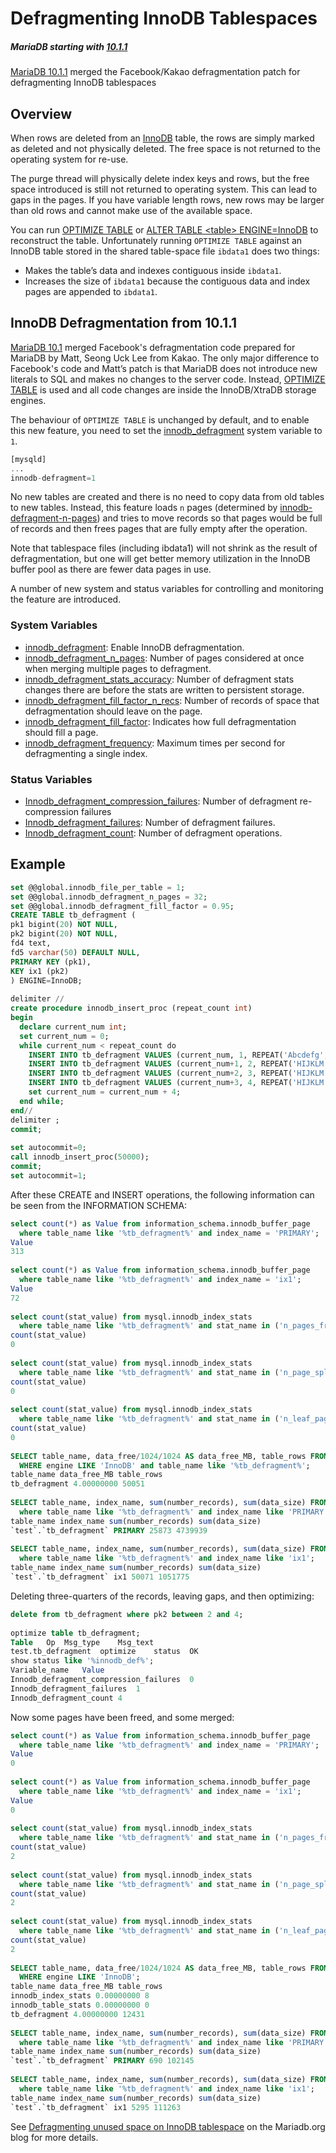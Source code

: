 # Defragmenting InnoDB Tablespaces

##### MariaDB starting with [10.1.1](/kb/en/mariadb-1011-release-notes/)

[MariaDB 10.1.1](/kb/en/mariadb-1011-release-notes/) merged the Facebook/Kakao defragmentation patch for defragmenting InnoDB tablespaces

## Overview

When rows are deleted from an [InnoDB](/columns-storage-engines-and-plugins/storage-engines/innodb) table, the rows are simply marked as deleted and not physically deleted. The free space is not returned to the operating system for re-use.

The purge thread will physically delete index keys and rows, but the free space introduced is still not returned to operating system. This can lead to gaps in the pages. If you have variable length rows, new rows may be larger than old rows and cannot make use of the available space.

You can run [OPTIMIZE TABLE](/replication/optimization-and-tuning/optimizing-tables/optimize-table) or [ALTER TABLE &lt;table&gt; ENGINE=InnoDB](/sql-statements-structure/sql-statements/data-definition/alter/alter-table) to reconstruct the table. Unfortunately running `OPTIMIZE TABLE` against an InnoDB table stored in the shared table-space file `ibdata1` does two things:

- Makes the table’s data and indexes contiguous inside `ibdata1`.
- Increases the size of `ibdata1` because the contiguous data and index pages are appended to `ibdata1`.

## InnoDB Defragmentation from 10.1.1

[MariaDB 10.1](/kb/en/what-is-mariadb-101/) merged Facebook's defragmentation code prepared for MariaDB by Matt, Seong Uck Lee from Kakao. The only major difference to Facebook's code and Matt’s patch is that MariaDB does not introduce new literals to SQL and makes no changes to the server code. Instead, [OPTIMIZE TABLE](/replication/optimization-and-tuning/optimizing-tables/optimize-table) is used and all code changes are inside the InnoDB/XtraDB storage engines.

The behaviour of `OPTIMIZE TABLE` is unchanged by default, and to enable this new feature, you need to set the [innodb_defragment](/kb/en/xtradbinnodb-server-system-variables/#innodb_defragment) system variable to `1`.

```sql
[mysqld]
...
innodb-defragment=1
```

No new tables are created and there is no need to copy data from old tables to new tables. Instead, this feature loads `n` pages (determined by [innodb-defragment-n-pages](/kb/en/xtradbinnodb-server-system-variables/#innodb_defragment_n_pages)) and tries to move records so that pages would be full of records and then frees pages that are fully empty after the operation.

Note that tablespace files (including ibdata1) will not shrink as the result of defragmentation, but one will get better memory utilization in the InnoDB buffer pool as there are fewer data pages in use.

A number of new system and status variables for controlling and monitoring the feature are introduced.

### System Variables

- [innodb_defragment](/kb/en/xtradbinnodb-server-system-variables/#innodb_defragment): Enable InnoDB defragmentation.
- [innodb_defragment_n_pages](/kb/en/xtradbinnodb-server-system-variables/#innodb_defragment_n_pages): Number of pages considered at once when merging multiple pages to defragment.
- [innodb_defragment_stats_accuracy](/kb/en/xtradbinnodb-server-system-variables/#innodb_defragment_stats_accuracy): Number of defragment stats changes there are before the stats are written to persistent storage.
- [innodb_defragment_fill_factor_n_recs](/kb/en/xtradbinnodb-server-system-variables/#innodb_defragment_fill_factor_n_recs): Number of records of space that defragmentation should leave on the page.
- [innodb_defragment_fill_factor](/kb/en/xtradbinnodb-server-system-variables/#innodb_defragment_fill_factor): Indicates how full defragmentation should fill a page.
- [innodb_defragment_frequency](/kb/en/xtradbinnodb-server-system-variables/#innodb_defragment_frequency): Maximum times per second for defragmenting a single index.

### Status Variables

- [Innodb_defragment_compression_failures](/kb/en/xtradbinnodb-server-status-variables/#innodb_defragment_compression_failures): Number of defragment re-compression failures
- [Innodb_defragment_failures](/kb/en/xtradbinnodb-server-status-variables/#innodb_defragment_failures): Number of defragment failures.
- [Innodb_defragment_count](/kb/en/xtradbinnodb-server-status-variables/#innodb_defragment_count): Number of defragment operations.

## Example

```sql
set @@global.innodb_file_per_table = 1;
set @@global.innodb_defragment_n_pages = 32;
set @@global.innodb_defragment_fill_factor = 0.95;
CREATE TABLE tb_defragment (
pk1 bigint(20) NOT NULL,
pk2 bigint(20) NOT NULL,
fd4 text,
fd5 varchar(50) DEFAULT NULL,
PRIMARY KEY (pk1),
KEY ix1 (pk2)
) ENGINE=InnoDB;
 
delimiter //
create procedure innodb_insert_proc (repeat_count int)
begin
  declare current_num int;
  set current_num = 0;
  while current_num < repeat_count do
    INSERT INTO tb_defragment VALUES (current_num, 1, REPEAT('Abcdefg', 20), REPEAT('12345',5));
    INSERT INTO tb_defragment VALUES (current_num+1, 2, REPEAT('HIJKLM', 20), REPEAT('67890',5));
    INSERT INTO tb_defragment VALUES (current_num+2, 3, REPEAT('HIJKLM', 20), REPEAT('67890',5));
    INSERT INTO tb_defragment VALUES (current_num+3, 4, REPEAT('HIJKLM', 20), REPEAT('67890',5));
    set current_num = current_num + 4;
  end while;
end//
delimiter ;
commit;
 
set autocommit=0;
call innodb_insert_proc(50000);
commit;
set autocommit=1;
```

After these CREATE and INSERT operations, the following information can be seen from the INFORMATION SCHEMA:

```sql
select count(*) as Value from information_schema.innodb_buffer_page 
  where table_name like '%tb_defragment%' and index_name = 'PRIMARY';
Value
313
 
select count(*) as Value from information_schema.innodb_buffer_page 
  where table_name like '%tb_defragment%' and index_name = 'ix1';
Value
72
 
select count(stat_value) from mysql.innodb_index_stats 
  where table_name like '%tb_defragment%' and stat_name in ('n_pages_freed');
count(stat_value)
0
 
select count(stat_value) from mysql.innodb_index_stats 
  where table_name like '%tb_defragment%' and stat_name in ('n_page_split');
count(stat_value)
0
 
select count(stat_value) from mysql.innodb_index_stats 
  where table_name like '%tb_defragment%' and stat_name in ('n_leaf_pages_defrag');
count(stat_value)
0
 
SELECT table_name, data_free/1024/1024 AS data_free_MB, table_rows FROM information_schema.tables 
  WHERE engine LIKE 'InnoDB' and table_name like '%tb_defragment%';
table_name data_free_MB table_rows
tb_defragment 4.00000000 50051
 
SELECT table_name, index_name, sum(number_records), sum(data_size) FROM information_schema.innodb_buffer_page 
  where table_name like '%tb_defragment%' and index_name like 'PRIMARY';
table_name index_name sum(number_records) sum(data_size)
`test`.`tb_defragment` PRIMARY 25873 4739939
 
SELECT table_name, index_name, sum(number_records), sum(data_size) FROM information_schema.innodb_buffer_page 
  where table_name like '%tb_defragment%' and index_name like 'ix1';
table_name index_name sum(number_records) sum(data_size)
`test`.`tb_defragment` ix1 50071 1051775
```

Deleting three-quarters of the records, leaving gaps, and then optimizing:

```sql
delete from tb_defragment where pk2 between 2 and 4;
 
optimize table tb_defragment;
Table	Op	Msg_type	Msg_text
test.tb_defragment	optimize	status	OK
show status like '%innodb_def%';
Variable_name	Value
Innodb_defragment_compression_failures	0
Innodb_defragment_failures	1
Innodb_defragment_count	4
```

Now some pages have been freed, and some merged:

```sql
select count(*) as Value from information_schema.innodb_buffer_page 
  where table_name like '%tb_defragment%' and index_name = 'PRIMARY';
Value
0
 
select count(*) as Value from information_schema.innodb_buffer_page 
  where table_name like '%tb_defragment%' and index_name = 'ix1';
Value
0
 
select count(stat_value) from mysql.innodb_index_stats 
  where table_name like '%tb_defragment%' and stat_name in ('n_pages_freed');
count(stat_value)
2
 
select count(stat_value) from mysql.innodb_index_stats 
  where table_name like '%tb_defragment%' and stat_name in ('n_page_split');
count(stat_value)
2
 
select count(stat_value) from mysql.innodb_index_stats 
  where table_name like '%tb_defragment%' and stat_name in ('n_leaf_pages_defrag');
count(stat_value)
2
 
SELECT table_name, data_free/1024/1024 AS data_free_MB, table_rows FROM information_schema.tables 
  WHERE engine LIKE 'InnoDB';
table_name data_free_MB table_rows
innodb_index_stats 0.00000000 8
innodb_table_stats 0.00000000 0
tb_defragment 4.00000000 12431
 
SELECT table_name, index_name, sum(number_records), sum(data_size) FROM information_schema.innodb_buffer_page 
  where table_name like '%tb_defragment%' and index_name like 'PRIMARY';
table_name index_name sum(number_records) sum(data_size)
`test`.`tb_defragment` PRIMARY 690 102145
 
SELECT table_name, index_name, sum(number_records), sum(data_size) FROM information_schema.innodb_buffer_page 
  where table_name like '%tb_defragment%' and index_name like 'ix1';
table_name index_name sum(number_records) sum(data_size)
`test`.`tb_defragment` ix1 5295 111263
```

See [Defragmenting unused space on InnoDB tablespace](https://blog.mariadb.org/defragmenting-unused-space-on-innodb-tablespace/) on the Mariadb.org blog for more details.